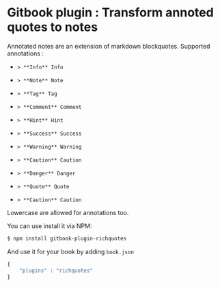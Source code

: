 Gitbook plugin : Transform annoted quotes to notes
==============

Annotated notes are an extension of markdown blockquotes.
Supported annotations :

- `> **Info** Info`

- `> **Note** Note`

- `> **Tag** Tag`

- `> **Comment** Comment`

- `> **Hint** Hint`

- `> **Success** Success`

- `> **Warning** Warning`

- `> **Caution** Caution`

- `> **Danger** Danger`

- `> **Quote** Quote`

- `> **Caution** Caution`

Lowercase are allowed for annotations too.


You can use install it via NPM:

```bash
$ npm install gitbook-plugin-richquotes
```

And use it for your book by adding `book.json`

```js
{
	"plugins" : "richquotes"
}
```

